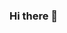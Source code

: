 ### Hi there 👋

<!--
**Luciano-Marcos-Paes/Luciano-Marcos-Paes** is a ✨ _special_ ✨ repository because its `README.md` (this file) appears on your GitHub profile.

Here are some ideas to get you started:

- 🔭 I’m currently working on ... Agente Administrativo na Prefeitura Municipal de Montenegro, Rio Grande do Sul, Brasil. Advogado, Mestre em Direito.
- 🌱 I’m currently learning ... 
- 👯 I’m looking to collaborate on ...
- 🤔 I’m looking for help with ...
- 💬 Ask me about ...
- 📫 How to reach me: ...
- 😄 Pronouns: ...
- ⚡ Fun fact: ...
-->
